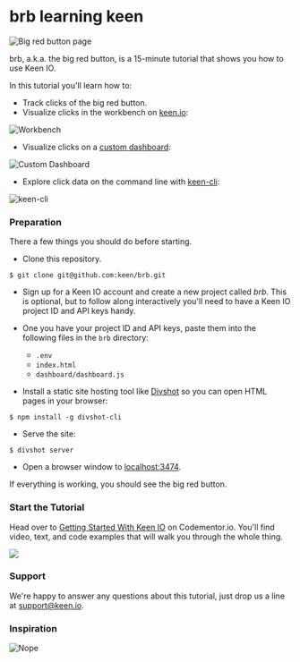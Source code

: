 # brb learning keen

![Big red button page](http://cl.ly/image/1b3g110I1y2X/Screen%20Shot%202014-11-13%20at%202.41.31%20PM.png)

brb, a.k.a. the big red button, is a 15-minute tutorial that shows you how to use Keen IO.

In this tutorial you'll learn how to:

+ Track clicks of the big red button.
+ Visualize clicks in the workbench on [keen.io](https://keen.io/):

![Workbench](http://cl.ly/image/2F322K3h3J2r/workbench.png)

+ Visualize clicks on a [custom dashboard](https://github.com/keen/dashboards):

![Custom Dashboard](http://cl.ly/image/0M1Z3W3I4606/bluebuttonpress.png)

+ Explore click data on the command line with [keen-cli](https://github.com/keen/keen-cli):

![keen-cli](http://cl.ly/image/3J3q3q3J182X/Screen%20Shot%202014-11-13%20at%202.49.05%20PM.png)

### Preparation

There a few things you should do before starting.

+ Clone this repository.

```
$ git clone git@github.com:keen/brb.git
```

+ Sign up for a Keen IO account and create a new project called *brb*. This is optional, but to follow along interactively you'll need to have a Keen IO project ID and API keys handy.
+ One you have your project ID and API keys, paste them into the following files in the `brb` directory:
	+ `.env`
	+ `index.html`
	+ `dashboard/dashboard.js`
	
+ Install a static site hosting tool like [Divshot](https://divshot.com) so you can open HTML pages in your browser:

```
$ npm install -g divshot-cli
```

+ Serve the site: 

```
$ divshot server
```

+ Open a browser window to [localhost:3474](http://localhost:3474).

If everything is working, you should see the big red button.

### Start the Tutorial

Head over to [Getting Started With Keen IO](https://www.codementor.io/keen-io-tutorial/keen-io-getting-started-custom-analytics) on Codementor.io. You'll find video, text, and code examples that will walk you through the whole thing.

[![](http://cl.ly/image/252c0Z1d3U3Q/Screen%20Shot%202014-11-13%20at%203.01.18%20PM.png)](https://www.codementor.io/keen-io-tutorial/keen-io-getting-started-custom-analytics)

### Support

We're happy to answer any questions about this tutorial, just drop us a line at [support@keen.io](mailto:support@keen.io).

### Inspiration

![Nope](http://cl.ly/image/3D45001c1f1J/big-red-nope-button.gif)